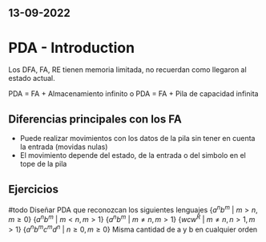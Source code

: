 13-09-2022
---
# PDA - Introduction
Los DFA, FA, RE tienen memoria limitada, no recuerdan como llegaron al estado actual.

PDA = FA + Almacenamiento infinito
o
PDA = FA + Pila de capacidad infinita

## Diferencias principales con los FA
- Puede realizar movimientos con los datos de la pila sin tener en cuenta la entrada (movidas nulas)
- El movimiento depende del estado, de la entrada o del simbolo en el tope de la pila

## Ejercicios
#todo 
Diseñar PDA que reconozcan los siguientes lenguajes
$\{a^nb^m \ | \ m > n, m \ge 0\}$
$\{a^nb^m \ | \ m < n, m > 1\}$
$\{a^nb^m \ | \ m \ne n, m > 1\}$
 $\{wcw^R \ | \ m \ne n, n > 1, m > 1\}$
 $\{a^nb^mc^md^n \ | \ n \ge 0, m \ge 0\}$
 Misma cantidad de a y b en cualquier orden